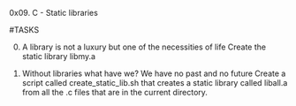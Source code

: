 0x09. C - Static libraries

#TASKS

0. A library is not a luxury but one of the necessities of life
Create the static library libmy.a

1. Without libraries what have we? We have no past and no future
Create a script called create_static_lib.sh that creates a static library called liball.a from all the .c files that are in the current directory.
